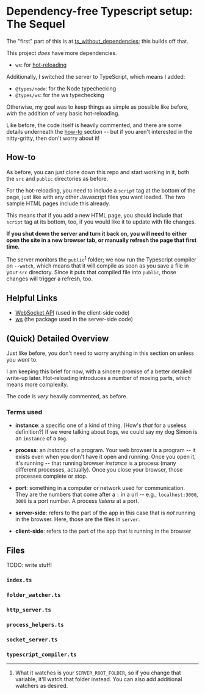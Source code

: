 # Dependency-free Typescript setup: The Sequel

The "first" part of this is at [ts_without_dependencies](https://github.com/aleph-naught2tog/ts_without_dependencies); this builds off that.

This project _does_ have more dependencies.
* `ws`: for [hot-reloading](#hot-reloading)

Additionally, I switched the server to TypeScript, which means I added:
* `@types/node`: for the Node typechecking
* `@types/ws`: for the ws typechecking

Otherwise, my goal was to keep things as simple as possible like before, _with_ the addition of very basic hot-reloading.

Like before, the code itself is heavily commented, and there are some details underneath the [how-to](#how-to) section -- but if you aren't interested in the nitty-gritty, then don't worry about it!

## How-to

As before, you can just clone down this repo and start working in it, both the `src` and `public` directories as before.

For the hot-reloading, you need to include a `script` tag at the bottom of the page, just like with any other Javascript files you want loaded. The two sample HTML pages include this already.

This means that if you add a new HTML page, you should include that `script` tag at its bottom, too, if you would like it to update with file changes.

**If you shut down the server and turn it back on, you will need to either open the site in a new browser tab, or manually refresh the page that first time.**

The server monitors the `public`<sup>[1](#foot_1)</sup> folder; we now run the Typescript compiler on `--watch`, which means that it will compile as soon as you save a file in your `src` directory. Since it puts that compiled file into `public`, those changes will trigger a refresh, too.

## Helpful Links

  * [WebSocket API](https://developer.mozilla.org/en-US/docs/Web/API/WebSockets_API) (used in the client-side code)
  * [ws](https://github.com/websockets/ws) (the package used in the server-side code)

## (Quick) Detailed Overview

Just like before, you don't need to worry anything in this section on unless you _want_ to.

I am keeping this brief for now, with a sincere promise of a better detailed write-up later. Hot-reloading introduces a number of moving parts, which means more complexity.

The code is _very_ heavily commented, as before.

### Terms used

* **instance**: a specific one of a kind of thing. (How's _that_ for a useless definition?) If we were talking about `Dog`s, we could say my dog Simon is an `instance` of a `Dog`.
* **process**: an _instance_ of a program. Your web browser is a program -- it exists even when you don't have it open and running. Once you open it, it's running -- that running browser _instance_ is a process (many different processes, actually). Once you close your browser, those processes complete or stop.
* **port**: something in a computer or network used for communication. They are the numbers that come after a `:` in a url -- e.g., `localhost:3000`, `3000` is a port number. A process _listens_ at a port.

* **server-side**: refers to the part of the app in this case that is _not_ running in the browser. Here, those are the files in `server`.
* **client-side**: refers to the part of the app that _is_ running in the browser

## Files

TODO: write stuff!

### `index.ts`
### `folder_watcher.ts`
### `http_server.ts`
### `process_helpers.ts`
### `socket_server.ts`
### `typescript_compiler.ts`

----

<ol>
  <li id="foot_1">
    What it watches is your <code>SERVER_ROOT_FOLDER</code>, so if you change that variable, it'll watch that folder instead. You can also add additional watchers as desired.
  </li>
</ol>
